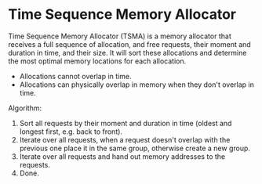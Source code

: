# Time Sequence Memory Allocator

Time Sequence Memory Allocator (TSMA) is a memory allocator that receives a full sequence of allocation, and free requests, their moment and duration in time, and their size. It will sort these allocations and determine the most optimal memory locations for each allocation.


- Allocations cannot overlap in time.
- Allocations can physically overlap in memory when they don't overlap in time.

Algorithm:

1. Sort all requests by their moment and duration in time (oldest and longest first, e.g. back to front). 
2. Iterate over all requests, when a request doesn't overlap with the previous one place it in the same group, otherwise create a new group.
3. Iterate over all requests and hand out memory addresses to the requests.
4. Done.

